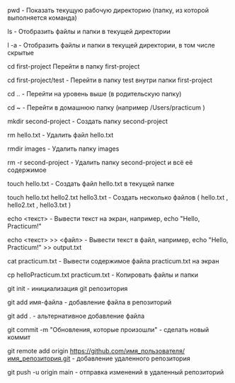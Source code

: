 pwd - Показать текущую рабочую директорию (папку, из которой выполняется команда)

ls - Отобразить файлы и папки в текущей директории

l -a - Отобразить файлы и папки в текущей директории, в том числе скрытые

cd first-project Перейти в папку first-project 

cd first-project/test - Перейти в папку test внутри папки first-project

cd .. - Перейти на уровень выше (в родительскую папку)

cd ~ - Перейти в домашнюю папку (например /Users/practicum )

mkdir second-project - Создать папку second-project 

rm hello.txt - Удалить файл hello.txt 

rmdir images - Удалить папку images 

rm -r second-project - Удалить папку second-project и всё её содержимое

touch hello.txt - Создать файл hello.txt в текущей папке

touch hello.txt hello2.txt hello3.txt - Создать несколько файлов ( hello.txt , hello2.txt , hello3.txt )

echo <текст> - Вывести текст на экран, например, echo "Hello, Practicum!"

echo <текст> >> <файл> - Вывести текст в файл, например, echo "Hello, Practicum!" >> output.txt 

cat practicum.txt - Вывести содержимое файла practicum.txt на экран

cp helloPracticum.txt practicum.txt - Копировать файлы и папки

git init - инициализация git репозитория

git add имя-файла - добавление файла в репозиторий

git add . - альтернативное добавление файла

git commit -m "Обновления, которые произошли" - сделать новый коммит

git remote add origin https://github.com/имя_пользователя/имя_репозитория.git - добавление удаленного репозитория

git push -u origin main - отправка изменений в удаленный репозиторий


